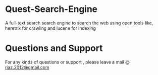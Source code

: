 Quest-Search-Engine
===================

A full-text search search engine to search the web using open tools like, heretrix for crawling and lucene for indexing



Questions and Support
======================

For any kinds of questions or support , please leave a mail @ riaz.2012@gmail.com